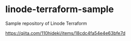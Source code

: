 # linode-terraform-sample
Sample repository of Linode Terraform

https://qiita.com/110hideki/items/18cdc4fa54e4e63bfe7d
